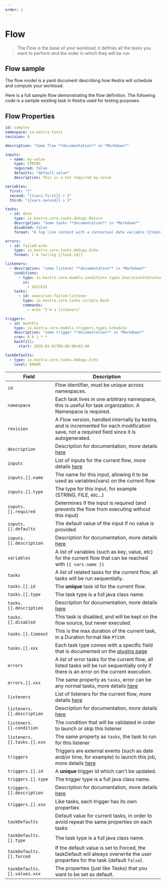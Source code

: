 ```yaml
---
order: 1
---
```


# Flow
> The Flow is the base of your workload, it defines all the tasks you want to perform and the order in which they will be run.

## Flow sample

The flow model is a yaml document describing how Kestra will schedule and compute your workload.

Here is a full sample flow demonstrating the flow definition.
The following code is a sample existing task in Kestra used for testing purposes.

## Flow Properties

```yaml
id: samples
namespace: io.kestra.tests
revision: 8

description: "Some flow **documentation** in *Markdown*"

inputs:
  - name: my-value
    type: STRING
    required: false
    defaults: "default value"
    description: This is a not required my-value

variables:
  first: "1"
  second: "{{vars.first}} > 2"
  third: "{{vars.second}} > 3"

tasks:
  - id: date
    type: io.kestra.core.tasks.debugs.Return
    description: "Some tasks **documentation** in *Markdown*"
    disabled: false
    format: "A log line content with a contextual date variable {{taskrun.startDate}}"

errors:
  - id: failed-echo
    type: io.kestra.core.tasks.debugs.Echo
    format: I'm failing {{task.id}}

listeners:
  - description: "some listener **documentation** in *Markdown*"
    conditions:
      - type: io.kestra.core.models.conditions.types.ExecutionStatusCondition
        in:
          - SUCCESS
    tasks:
      - id: execution-failed-listener
        type: io.kestra.core.tasks.scripts.Bash
        commands:
          - echo "I'm a listeners"

triggers:
  - id: monthly
    type: io.kestra.core.models.triggers.types.Schedule
    description: "some trigger **documentation** in *Markdown*"
    cron: 0 0 1 * *
    backfill:
      start: 2020-01-01T00:00:00+02:00

taskDefaults:
  - type: io.kestra.core.tasks.debugs.Echo
    level: ERROR
```


| Field | Description |
| ---------- | ----------- |
|`id`|Flow identifier, must be unique across namespaces.|
|`namespace`|Each task lives in one arbitrary namespace, this is useful for task organization. A Namespace is required.|
|`revision`|A Flow version, handled internally by kestra, and is incremented for each modification save, not a required field since it is autogenerated.|
|`description`|Description for documentation, more details [here](../documentation/) |
|`inputs`|List of inputs for the current flow, more details [here](../inputs/) |
|`inputs.[].name`|The name for this input, allowing it to be used as variables(vars) on the current flow|
|`inputs.[].type`|The type for this input, for example (STRING, FILE, etc...)|
|`inputs.[].required`|Determines if the input is required (and prevents the flow from executing without this input)|
|`inputs.[].defaults`|The default value of the input if no value is provided|
|`inputs.[].description`|Description for documentation, more details [here](../documentation/) |
|`variables`|A list of variables (such as key, value, etc) for the current flow that can be reached with <code v-pre>{{ vars.name }}</code>|
|`tasks`|A list of related tasks for the current flow, all tasks will be run sequentially.|
|`tasks.[].id`|The **unique** task id for the current flow.|
|`tasks.[].type`|The task type is a full java class name.|
|`tasks.[].description`|Description for documentation, more details [here](../documentation/) |
|`tasks.[].disabled`|This task is disabled, and will be kept on the flow source, but never executed.|
|`tasks.[].timeout`|This is the max duration of the current task, in a Duration format like `PT15M`.|
|`tasks.[].xxx`|Each task type comes with a specific field that is documented on the [plugins page](../../../plugins/)|
|`errors`|A list of error tasks for the current flow, all listed tasks will be run sequentially only if there is an error on the current execution.|
|`errors.[].xxx`|The same property as `tasks`, error can be any normal tasks, more details [here](../errors-handling/)  |
|`listeners`|List of listeners for the current flow, more details [here](../listeners/)|
|`listeners.[].description`|Description for documentation, more details [here](../documentation/) |
|`listeners.[].condition`|The condition that will be validated in order to launch or skip this listener|
|`listeners.[].tasks.[].xxx`|The same property as `tasks`, the task to run for this listener|
|`triggers`|Triggers are external events (such as date and/or time, for example) to launch this job, more details [here](../triggers/) |
|`triggers.[].id`|A **unique** trigger id which can't be updated.|
|`triggers.[].type`|The trigger type is a full java class name.|
|`triggers.[].description`|Description for documentation, more details [here](../documentation/) |
|`triggers.[].xxx`|Like tasks, each trigger has its own properties|
|`taskDefaults`|Default value for current tasks, in order to avoid repeat the same properties on each tasks|
|`taskDefaults.[].type`|The task type is a full java class name.|
|`taskDefaults.[].forced`|If the default value is set to Forced, the taskDefault will always overwrite the user properties for the task (default `false`).|
|`taskDefaults.[].values.xxx`|The properties (just like Tasks) that you want to be set as default.|

